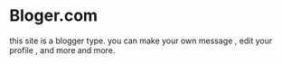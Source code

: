 # Bloger.com
this site is a blogger type. you can make your own message ,  edit your profile , and more and more.
